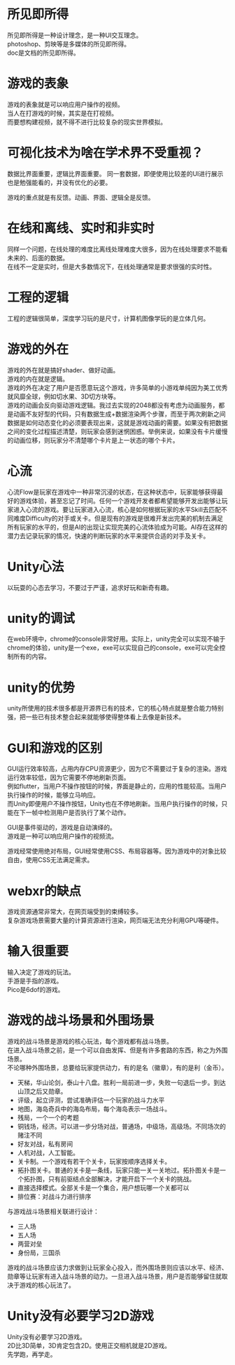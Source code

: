 # 所见即所得
所见即所得是一种设计理念，是一种UI交互理念。  
photoshop、剪映等是多媒体的所见即所得。  
doc是文档的所见即所得。  

# 游戏的表象
游戏的表象就是可以响应用户操作的视频。  
当人在打游戏的时候，其实是在打视频。  
而要想构建视频，就不得不进行比较复杂的现实世界模拟。  

# 可视化技术为啥在学术界不受重视？
数据比界面重要，逻辑比界面重要。
同一套数据，即便使用比较差的UI进行展示也是勉强能看的，并没有优化的必要。

游戏的重点就是有反馈。动画、界面、逻辑全是反馈。

# 在线和离线、实时和非实时
同样一个问题，在线处理的难度比离线处理难度大很多，因为在线处理要求不能看未来的、后面的数据。  
在线不一定是实时，但是大多数情况下，在线处理通常是要求很强的实时性。  

# 工程的逻辑
工程的逻辑很简单，深度学习玩的是尺寸，计算机图像学玩的是立体几何。

# 游戏的外在
游戏的外在就是搞好shader、做好动画。  
游戏的内在就是逻辑。  
游戏的外在决定了用户是否愿意玩这个游戏，许多简单的小游戏单纯因为美工优秀就风靡全球，例如切水果、3D切方块等。  
游戏的动画会反向驱动游戏逻辑。我过去实现的2048都没有考虑为动画服务，都是动画不友好型的代码，只有数据生成+数据渲染两个步骤，而至于两次刷新之间数据是如何动态变化的必须要表现出来，这就是游戏动画的需要。如果没有把数据之间的变化过程描述清楚，则玩家会感到迷惘困惑。举例来说，如果没有卡片缓慢的动画位移，则玩家分不清楚哪个卡片是上一状态的哪个卡片。    

# 心流
心流Flow是玩家在游戏中一种非常沉浸的状态，在这种状态中，玩家能够获得最好的游戏体验，甚至忘记了时间。任何一个游戏开发者都希望能够开发出能够让玩家进入心流的游戏。要让玩家进入心流，核心是如何根据玩家的水平Skill去匹配不同难度Difficulty的对手或关卡。但是现有的游戏是很难开发出完美的机制去满足所有玩家的水平的，但是AI的出现让实现完美的心流体验成为可能。AI存在这样的潜力去记录玩家的情况，快速的判断玩家的水平来提供合适的对手及关卡。


# Unity心法
以玩耍的心态去学习，不要过于严谨，追求好玩和新奇有趣。
# unity的调试
在web环境中，chrome的console非常好用。实际上，unity完全可以实现不输于chrome的体验，unity是一个exe，exe可以实现自己的console，exe可以完全控制所有的内容。  

# unity的优势
unity所使用的技术很多都是开源界已有的技术，它的核心特点就是整合能力特别强，把一些已有技术整合起来就能够使得整体看上去像是新技术。  


# GUI和游戏的区别
GUI运行效率较高，占用内存CPU资源更少，因为它不需要过于复杂的渲染。游戏运行效率较低，因为它需要不停地刷新页面。  
例如flutter，当用户不操作按钮的时候，界面是静止的，应用的性能较高。当用户执行操作的时候，能够立马响应。  
而Unity即便用户不操作按钮，Unity也在不停地刷新。当用户执行操作的时候，只能在下一帧中检测用户是否执行了某个动作。  

GUI是事件驱动的，游戏是自动演绎的。  
游戏是一种可以响应用户操作的视频流。  

游戏经常使用绝对布局，GUI经常使用CSS、布局容器等。因为游戏中的对象比较自由，使用CSS无法满足需求。    
# webxr的缺点
游戏资源通常非常大，在网页端受到的束缚较多。  
复杂游戏场景需要大量的计算资源进行渲染，网页端无法充分利用GPU等硬件。  

# 输入很重要
输入决定了游戏的玩法。  
手游是手指的游戏。  
Pico是6dof的游戏。  

# 游戏的战斗场景和外围场景
游戏的战斗场景是游戏的核心玩法，每个游戏都有战斗场景。  
在进入战斗场景之前，是一个可以自由发挥、但是有许多套路的东西，称之为外围场景。  
不论哪种外围场景，总要给玩家提供动力，有的是名（徽章），有的是利（金币）。  
* 天梯，华山论剑，泰山十八盘。胜利一局前进一步，失败一句退后一步。到达山顶之后又勋章。  
* 评级，起立评测，尝试准确评估一个玩家的战斗力水平
* 地图，海岛奇兵中的海岛布局，每个海岛表示一场战斗。
* 残局，一个一个的考题
* 铜钱场，经济。可以进一步分场对战，普通场，中级场，高级场。不同场次的赌注不同
* 好友对战，私有房间
* 人机对战，人工智能。
* 关卡制。一个游戏有若干个关卡，玩家按顺序选择关卡。  
* 拓扑图关卡。普通的关卡是一条线，玩家只能一关一关地过。拓扑图关卡是一个拓扑图，只有前驱结点全部解决，才能开启下一个关卡的挑战。
* 直接选择模式。全部关卡是一个集合，用户想玩哪一个关都可以
* 排位赛：对战斗力进行排序


与游戏战斗场景相关联进行设计：
* 三人场
* 五人场
* 两营对垒
* 身份局，三国杀

游戏的战斗场景应该力求做到让玩家全心投入，而外围场景则应该以水平、经济、勋章等让玩家有进入战斗场景的动力。一旦进入战斗场景，用户是否能够留住就取决于游戏的核心玩法了。   

# Unity没有必要学习2D游戏
Unity没有必要学习2D游戏。  
2D比3D简单，3D肯定包含2D。使用正交相机就是2D游戏。  
先学跑，再学走。  